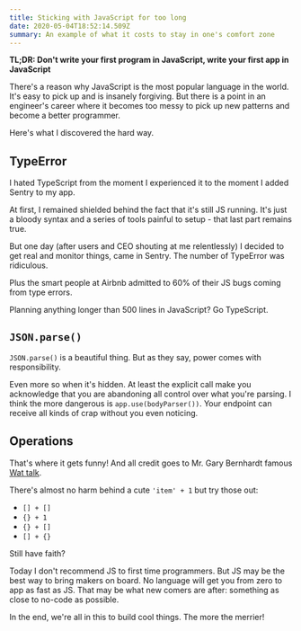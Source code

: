 ```yaml
---
title: Sticking with JavaScript for too long
date: 2020-05-04T18:52:14.509Z
summary: An example of what it costs to stay in one's comfort zone
---
```

**TL;DR: Don't write your first program in JavaScript, write your first app in JavaScript**

There's a reason why JavaScript is the most popular language in the world. It's easy to pick up and is insanely forgiving. But there is a point in an engineer's career where it becomes too messy to pick up new patterns and become a better programmer.

Here's what I discovered the hard way.

## TypeError

I hated TypeScript from the moment I experienced it to the moment I added Sentry to my app.

At first, I remained shielded behind the fact that it's still JS running. It's just a bloody syntax and a series of tools painful to setup - that last part remains true.

But one day (after users and CEO shouting at me relentlessly) I decided to get real and monitor things, came in Sentry. The number of TypeError was ridiculous.

Plus the smart people at Airbnb admitted to 60% of their JS bugs coming from type errors.

Planning anything longer than 500 lines in JavaScript? Go TypeScript.

## `JSON.parse()`

`JSON.parse()` is a beautiful thing. But as they say, power comes with responsibility.

Even more so when it's hidden. At least the explicit call make you acknowledge that you are abandoning all control over what you're parsing. I think the more dangerous is `app.use(bodyParser())`. Your endpoint can receive all kinds of crap without you even noticing.

## Operations

That's where it gets funny! And all credit goes to Mr. Gary Bernhardt famous [Wat talk](%5B%3Chttps://www.destroyallsoftware.com/talks/wat%3E%5D(%3Chttps://www.destroyallsoftware.com/talks/wat%3E)).

There's almost no harm behind a cute `'item' + 1` but try those out:

* `[] + []`
* `{} + 1`
* `{} + []`
* `[] + {}`

Still have faith?

Today I don't recommend JS to first time programmers. But JS may be the best way to bring makers on board. No language will get you from zero to app as fast as JS. That may be what new comers are after: something as close to no-code as possible.

In the end, we're all in this to build cool things. The more the merrier!